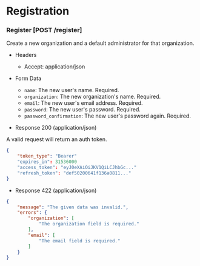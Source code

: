 # Registration


### Register [POST /register]

Create a new organization and a default administrator for that organization.

+ Headers

    + Accept: application/json

+ Form Data

    + `name`: The new user's name.  Required.
    + `organization`: The new organization's name.  Required.
    + `email`: The new user's email address. Required.
    + `password`: The new user's password. Required.
    + `password_confirmation`: The new user's password again. Required.

+ Response 200 (application/json)

A valid request will return an auth token.

```json
{
    "token_type": "Bearer"
    "expires_in": 31536000
    "access_token": "eyJ0eXAiOiJKV1QiLCJhbGc..."
    "refresh_token": "def50200641f136a0811..."
}
```

+ Response 422 (application/json)

```json
{
    "message": "The given data was invalid.",
    "errors": {
        "organization": [
            "The organization field is required."
        ],
        "email": [
            "The email field is required."
        ]
    }
}
```
